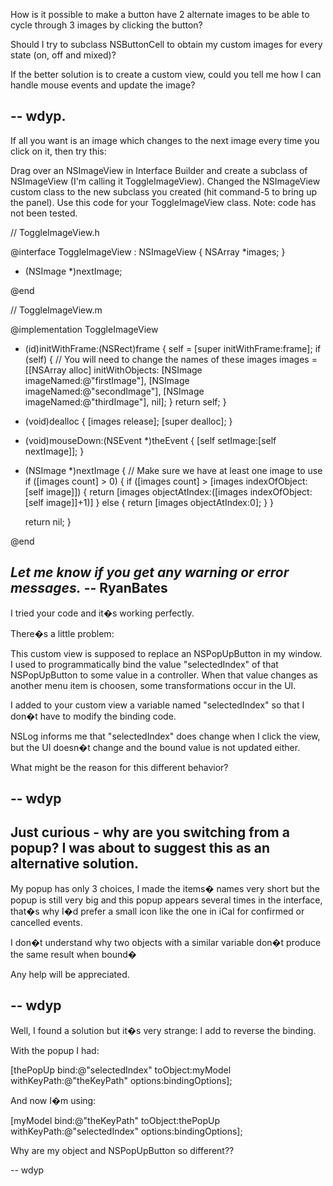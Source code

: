 How is it possible to make a button have 2 alternate images to be able to cycle through 3 images by clicking the button?

Should I try to subclass NSButtonCell to obtain my custom images for every state (on, off and mixed)?

If the better solution is to create a custom view, could you tell me how I can handle mouse events and update the image?

-- wdyp.
----

If all you want is an image which changes to the next image every time you click on it, then try this:

Drag over an NSImageView in Interface Builder and create a subclass of NSImageView (I'm calling it ToggleImageView). Changed the NSImageView custom class to the new subclass you created (hit command-5 to bring up the panel). Use this code for your ToggleImageView class. Note: code has not been tested.

    

// ToggleImageView.h

@interface ToggleImageView : NSImageView
{
	NSArray *images;
}

- (NSImage *)nextImage;

@end

// ToggleImageView.m

@implementation ToggleImageView

- (id)initWithFrame:(NSRect)frame {
	self = [super initWithFrame:frame];
	if (self) {
		// You will need to change the names of these images
		images = [[NSArray alloc] initWithObjects:
					[NSImage imageNamed:@"firstImage"],
					[NSImage imageNamed:@"secondImage"],
					[NSImage imageNamed:@"thirdImage"],
					nil];
	}
	return self;
}

- (void)dealloc
{
	[images release];
	[super dealloc];
}


- (void)mouseDown:(NSEvent *)theEvent
{
	[self setImage:[self nextImage]];
}

- (NSImage *)nextImage
{
	// Make sure we have at least one image to use
	if ([images count] > 0) {
		if ([images count] > [images indexOfObject:[self image]]) {
			return [images objectAtIndex:([images indexOfObject:[self image]]+1)]
		} else {
			return [images objectAtIndex:0];
		}
	}
	
	return nil;
}

@end



*Let me know if you get any warning or error messages.* -- RyanBates
----

I tried your code and it�s working perfectly.

There�s a little problem:

This custom view is supposed to replace an NSPopUpButton in my window. I used to programmatically bind the value "selectedIndex" of that NSPopUpButton to some value in a controller. When that value changes as another menu item is choosen, some transformations occur in the UI.

I added to your custom view a variable named "selectedIndex" so that I don�t have to modify the binding code.

NSLog informs me that "selectedIndex" does change when I click the view, but the UI doesn�t change and the bound value is not updated either.

What might be the reason for this different behavior?

-- wdyp
----

Just curious - why are you switching from a popup? I was about to suggest this as an alternative solution.
----

My popup has only 3 choices, I made the items� names very short but the popup is still very big and this popup appears several times in the interface, that�s why I�d prefer a small icon like the one in iCal for confirmed or cancelled events.

I don�t understand why two objects with a similar variable don�t produce the same result when bound�

Any help will be appreciated.

-- wdyp
----

Well, I found a solution but it�s very strange: I add to reverse the binding.

With the popup I had:
    
[thePopUp bind:@"selectedIndex" toObject:myModel withKeyPath:@"theKeyPath" options:bindingOptions];


And now I�m using:
    
[myModel bind:@"theKeyPath" toObject:thePopUp withKeyPath:@"selectedIndex" options:bindingOptions];


Why are my object and NSPopUpButton so different??

-- wdyp
